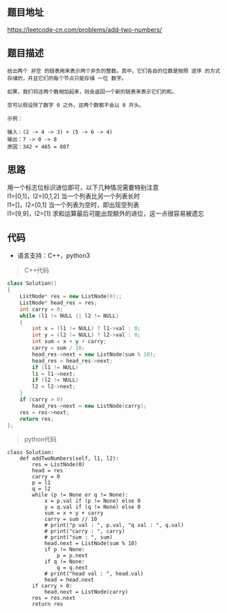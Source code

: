 ## 题目地址
https://leetcode-cn.com/problems/add-two-numbers/

## 题目描述
```
给出两个 非空 的链表用来表示两个非负的整数。其中，它们各自的位数是按照 逆序 的方式存储的，并且它们的每个节点只能存储 一位 数字。

如果，我们将这两个数相加起来，则会返回一个新的链表来表示它们的和。

您可以假设除了数字 0 之外，这两个数都不会以 0 开头。

示例：

输入：(2 -> 4 -> 3) + (5 -> 6 -> 4)
输出：7 -> 0 -> 8
原因：342 + 465 = 807
```
## 思路
用一个标志位标识进位即可，以下几种情况需要特别注意  
l1=[0,1]，l2=[0,1,2]	当一个列表比另一个列表长时  
l1=[]，l2=[0,1]	当一个列表为空时，即出现空列表  
l1=[9,9]，l2=[1]	求和运算最后可能出现额外的进位，这一点很容易被遗忘

## 代码
* 语言支持：C++，python3
> C++代码
```c++
class Solution()
{
	ListNode* res = new ListNode(0);;
	ListNode* head_res = res;
	int carry = 0;
	while (l1 != NULL || l2 != NULL)
	{
	    int x = (l1 != NULL) ? l1->val : 0;
	    int y = (l2 != NULL) ? l2->val : 0;
	    int sum = x + y + carry;
	    carry = sum / 10;
	    head_res->next = new ListNode(sum % 10);
	    head_res = head_res->next;
	    if (l1 != NULL)
		l1 = l1->next;
	    if (l2 != NULL)
		l2 = l2->next;
	}
	if (carry > 0)
	    head_res->next = new ListNode(carry);
	res = res->next;
	return res;
};
```
> python代码
```
class Solution:
    def addTwoNumbers(self, l1, l2):
        res = ListNode(0)
        head = res
        carry = 0
        p = l1
        q = l2
        while (p != None or q != None):
            x = p.val if (p != None) else 0 
            y = q.val if (q != None) else 0            
            sum = x + y + carry
            carry = sum // 10
            # print("p val : ", p.val, "q val : ", q.val)
            # print("carry : ", carry)
            # print("sum : ", sum)
            head.next = ListNode(sum % 10)
            if p != None:
                p = p.next
            if q != None:
                q = q.next
            # print("head val : ", head.val)
            head = head.next
        if carry > 0:
            head.next = ListNode(carry)
        res = res.next
        return res
```
